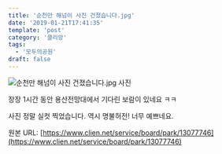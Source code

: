 ```yaml
---
title: '순천만 해넘이 사진 건졌습니다.jpg'
date: '2019-01-21T17:41:35'
template: 'post'
category: '클리앙'
tags: 
  - '모두의공원'
draft: false
---
```


![순천만 해넘이 사진 건졌습니다.jpg 사진](https://cdn.clien.net/web/api/file/F01/7974209/d68f21da72d38.jpg?w=780&h=30000)

장장 1시간 동안 용산전망대에서 기다린 보람이 있네요 ㅋㅋ

  

사진 정말 실컷 찍었습니다. 역시 명불허전! 너무 예쁘네요.

원본 URL: [https://www.clien.net/service/board/park/13077746](https://www.clien.net/service/board/park/13077746)